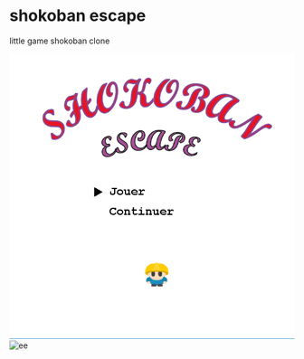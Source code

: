 # shokoban escape
little game shokoban clone

![ee](src/img/accueil.PNG)
![ee](src/img/niveaux.PNG)
      
      
